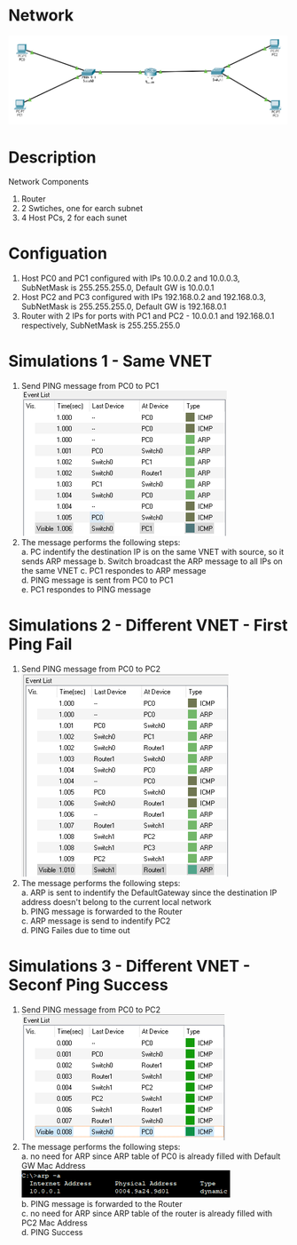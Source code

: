 # Network
![](network.PNG)</br>

# Description
Network Components</br>
1. Router</br>
1. 2 Swtiches, one for earch subnet</br>
1. 4 Host PCs, 2 for each sunet</br>

# Configuation
1. Host PC0 and PC1 configured with IPs 10.0.0.2 and 10.0.0.3, SubNetMask is 255.255.255.0, Default GW is 10.0.0.1</br>
2. Host PC2 and PC3 configured with IPs 192.168.0.2 and 192.168.0.3, SubNetMask is 255.255.255.0, Default GW is 192.168.0.1</br>
3. Router with 2 IPs for ports with PC1 and PC2 - 10.0.0.1 and 192.168.0.1 respectively, SubNetMask is 255.255.255.0</br>

# Simulations 1 - Same VNET
1. Send PING message from PC0 to PC1</br>
![](simulation_1.PNG)</br>
2. The message performs the following steps:</br>
	a. PC indentify the destination IP is on the same VNET with source, so it sends ARP message
	b. Switch broadcast the ARP message to all IPs on the same VNET
	c. PC1 respondes to ARP message</br>
	d. PING message is sent from PC0 to PC1</br>
	e. PC1 respondes to PING message</br>

# Simulations 2 - Different VNET - First Ping Fail
1. Send PING message from PC0 to PC2</br>
![](simulation_2.PNG)</br>
2. The message performs the following steps:</br>
	a. ARP is sent to indentify the DefaultGateway since the destination IP address doesn't belong to the current local network</br>
	b. PING message is forwarded to the Router</br>
	c. ARP message is send to indentify PC2</br>
	d. PING Failes due to time out</br>

# Simulations 3 - Different VNET - Seconf Ping Success
1. Send PING message from PC0 to PC2</br>
![](simulation_3.PNG)</br>
2. The message performs the following steps:</br>
	a. no need for ARP since ARP table of PC0 is already filled with Default GW Mac Address</br>
	![](simulation_4.PNG)</br>
	b. PING message is forwarded to the Router</br>
	c. no need for ARP since ARP table of the router is already filled with PC2 Mac Address</br>
	d. PING Success</br>

